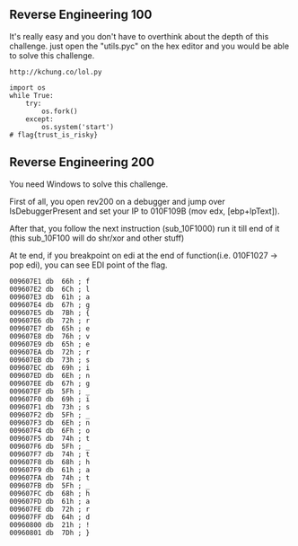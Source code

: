 ## Reverse Engineering 100

It's really easy and you don't have to overthink about the depth of this challenge.
just open the "utils.pyc" on the hex editor and you would be able to solve this challenge.

```
http://kchung.co/lol.py

import os
while True:
    try:
        os.fork()
    except:
        os.system('start')
# flag{trust_is_risky}
```

## Reverse Engineering 200

You need Windows to solve this challenge.

First of all, you open rev200 on a debugger and jump over IsDebuggerPresent and set your IP to 010F109B (mov edx, [ebp+lpText]).

After that, you follow the next instruction (sub_10F1000) run it till end of it (this sub_10F100 will do shr/xor and other stuff)

At te end, if you breakpoint on edi at the end of function(i.e. 010F1027 -> pop edi), you can see EDI point of the flag.

```
009607E1 db  66h ; f
009607E2 db  6Ch ; l
009607E3 db  61h ; a
009607E4 db  67h ; g
009607E5 db  7Bh ; {
009607E6 db  72h ; r
009607E7 db  65h ; e
009607E8 db  76h ; v
009607E9 db  65h ; e
009607EA db  72h ; r
009607EB db  73h ; s
009607EC db  69h ; i
009607ED db  6Eh ; n
009607EE db  67h ; g
009607EF db  5Fh ; _
009607F0 db  69h ; i
009607F1 db  73h ; s
009607F2 db  5Fh ; _
009607F3 db  6Eh ; n
009607F4 db  6Fh ; o
009607F5 db  74h ; t
009607F6 db  5Fh ; _
009607F7 db  74h ; t
009607F8 db  68h ; h
009607F9 db  61h ; a
009607FA db  74h ; t
009607FB db  5Fh ; _
009607FC db  68h ; h
009607FD db  61h ; a
009607FE db  72h ; r
009607FF db  64h ; d
00960800 db  21h ; !
00960801 db  7Dh ; }
```